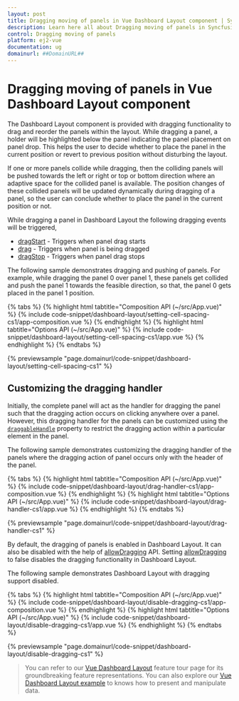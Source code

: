 ```yaml
---
layout: post
title: Dragging moving of panels in Vue Dashboard Layout component | Syncfusion
description: Learn here all about Dragging moving of panels in Syncfusion Vue Dashboard Layout component of Syncfusion Essential JS 2 and more.
control: Dragging moving of panels 
platform: ej2-vue
documentation: ug
domainurl: ##DomainURL##
---
```


# Dragging moving of panels in Vue Dashboard Layout component

The Dashboard Layout component is provided with dragging functionality to drag and reorder the panels within the layout. While dragging a panel, a holder will be highlighted below the panel indicating the panel placement on panel drop. This helps the user to decide whether to place the panel in the current position or revert to previous position without disturbing the layout.

If one or more panels collide while dragging, then the colliding panels will be pushed towards the left or right or top or bottom direction where an adaptive space for the collided panel is available. The position changes of these collided panels will be updated dynamically during dragging of a panel, so the user can conclude whether to place the panel in the current position or not.

While dragging a panel in Dashboard Layout the following dragging events will be triggered,
* [dragStart](https://ej2.syncfusion.com/vue/documentation/api/dashboard-layout/#dragstart) - Triggers when panel drag starts
* [drag](https://ej2.syncfusion.com/vue/documentation/api/dashboard-layout/#drag) - Triggers when panel is being dragged
* [dragStop](https://ej2.syncfusion.com/vue/documentation/api/dashboard-layout/#dragstop) - Triggers when panel drag stops

The following sample demonstrates dragging and pushing of panels. For example, while dragging the panel 0 over panel 1, these panels get collided and push the panel 1 towards the feasible direction, so that, the panel 0 gets placed in the panel 1 position.

{% tabs %}
{% highlight html tabtitle="Composition API (~/src/App.vue)" %}
{% include code-snippet/dashboard-layout/setting-cell-spacing-cs1/app-composition.vue %}
{% endhighlight %}
{% highlight html tabtitle="Options API (~/src/App.vue)" %}
{% include code-snippet/dashboard-layout/setting-cell-spacing-cs1/app.vue %}
{% endhighlight %}
{% endtabs %}
        
{% previewsample "page.domainurl/code-snippet/dashboard-layout/setting-cell-spacing-cs1" %}

## Customizing the dragging handler

Initially, the complete panel will act as the handler for dragging the panel such that the dragging action occurs on clicking anywhere over a panel. However, this dragging handler for the panels can be customized using the [`draggableHandle`](https://ej2.syncfusion.com/vue/documentation/api/dashboard-layout/#draggablehandle) property to restrict the dragging action within a particular element in the panel.

The following sample demonstrates customizing the dragging handler of the panels where the dragging action of panel occurs only with the header of the panel.

{% tabs %}
{% highlight html tabtitle="Composition API (~/src/App.vue)" %}
{% include code-snippet/dashboard-layout/drag-handler-cs1/app-composition.vue %}
{% endhighlight %}
{% highlight html tabtitle="Options API (~/src/App.vue)" %}
{% include code-snippet/dashboard-layout/drag-handler-cs1/app.vue %}
{% endhighlight %}
{% endtabs %}
        
{% previewsample "page.domainurl/code-snippet/dashboard-layout/drag-handler-cs1" %}

By default, the dragging of panels is enabled in Dashboard Layout. It can also be disabled with the help of [allowDragging](https://ej2.syncfusion.com/vue/documentation/api/dashboard-layout/#allowdragging) API. Setting [allowDragging](https://ej2.syncfusion.com/vue/documentation/api/dashboard-layout/#allowdragging) to false disables the dragging functionality in Dashboard Layout.

The following sample demonstrates Dashboard Layout with dragging support disabled.

{% tabs %}
{% highlight html tabtitle="Composition API (~/src/App.vue)" %}
{% include code-snippet/dashboard-layout/disable-dragging-cs1/app-composition.vue %}
{% endhighlight %}
{% highlight html tabtitle="Options API (~/src/App.vue)" %}
{% include code-snippet/dashboard-layout/disable-dragging-cs1/app.vue %}
{% endhighlight %}
{% endtabs %}
        
{% previewsample "page.domainurl/code-snippet/dashboard-layout/disable-dragging-cs1" %}

> You can refer to our [Vue Dashboard Layout](https://www.syncfusion.com/vue-components/vue-dashboard-layout) feature tour page for its groundbreaking feature representations. You can also explore our [Vue Dashboard Layout example](https://ej2.syncfusion.com/vue/demos/#/material/dashboard-layout/default.html) to knows how to present and manipulate data.